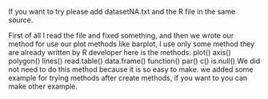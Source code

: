 If you want to try please add datasetNA.txt and the R file in the same source.

First of all I read the file and fixed something, and then we wrote our method for use our plot methods like barplot, I use only some method they are already written by R developer here is the methods:
plot()
axis()
polygon()
lines()
read.table()
data.frame()
function()
par()
c()
is.null() We did not need to do this method because it is so easy to make.
we added some example for trying methods after create methods, if you want to you can make other example.

